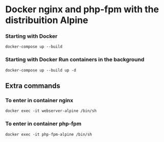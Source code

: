 # Docker nginx and php-fpm with the distribuition Alpine
### Starting with Docker
    docker-compose up --build 
### Starting with Docker Run containers in the background
    docker-compose up --build up -d
## Extra commands
### To enter in container nginx
    docker exec -it webserver-alpine /bin/sh
### To enter in container php-fpm    
    docker exec -it php-fpm-alpine /bin/sh
